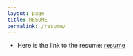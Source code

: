```yaml
---
layout: page
title: RESUME
permalink: /resume/
---
```


* Here is the link to the resume: [resume](https://hitarth64.github.io/docs/resume.pdf)
